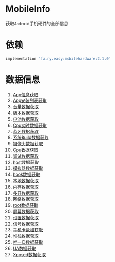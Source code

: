 # MobileInfo

获取`Android`手机硬件的全部信息

# 依赖

```gradle
implementation 'fairy.easy:mobilehardware:2.1.0'

```

# 数据信息

1. [App信息获取](https://github.com/guxiaonian/MobileInfo/tree/master/mobilehardware/src/main/java/com/mobile/mobilehardware/app)
2. [App安装列表获取](https://github.com/guxiaonian/MobileInfo/tree/master/mobilehardware/src/main/java/com/mobile/mobilehardware/applist)
3. [音量数据获取](https://github.com/guxiaonian/MobileInfo/tree/master/mobilehardware/src/main/java/com/mobile/mobilehardware/audio)
4. [版本数据获取](https://github.com/guxiaonian/MobileInfo/tree/master/mobilehardware/src/main/java/com/mobile/mobilehardware/band)
5. [电池数据获取](https://github.com/guxiaonian/MobileInfo/tree/master/mobilehardware/src/main/java/com/mobile/mobilehardware/battery)
6. [Cpu实时数据获取](https://github.com/guxiaonian/MobileInfo/tree/master/mobilehardware/src/main/java/com/mobile/mobilehardware/block)
7. [蓝牙数据获取](https://github.com/guxiaonian/MobileInfo/tree/master/mobilehardware/src/main/java/com/mobile/mobilehardware/bluetooth)
8. [系统Build数据获取](https://github.com/guxiaonian/MobileInfo/tree/master/mobilehardware/src/main/java/com/mobile/mobilehardware/build)
9. [摄像头数据获取](https://github.com/guxiaonian/MobileInfo/tree/master/mobilehardware/src/main/java/com/mobile/mobilehardware/camera)
10. [Cpu数据获取](https://github.com/guxiaonian/MobileInfo/tree/master/mobilehardware/src/main/java/com/mobile/mobilehardware/cpu)
11. [调试数据获取](https://github.com/guxiaonian/MobileInfo/tree/master/mobilehardware/src/main/java/com/mobile/mobilehardware/debug)
12. [host数据获取](https://github.com/guxiaonian/MobileInfo/tree/master/mobilehardware/src/main/java/com/mobile/mobilehardware/dns)
13. [模拟器数据获取](https://github.com/guxiaonian/MobileInfo/tree/master/mobilehardware/src/main/java/com/mobile/mobilehardware/emulator)
14. [hook数据获取](https://github.com/guxiaonian/MobileInfo/tree/master/mobilehardware/src/main/java/com/mobile/mobilehardware/hook)
15. [本地数据获取](https://github.com/guxiaonian/MobileInfo/tree/master/mobilehardware/src/main/java/com/mobile/mobilehardware/local)
16. [内存数据获取](https://github.com/guxiaonian/MobileInfo/tree/master/mobilehardware/src/main/java/com/mobile/mobilehardware/memory)
17. [多开数据获取](https://github.com/guxiaonian/MobileInfo/tree/master/mobilehardware/src/main/java/com/mobile/mobilehardware/moreopen)
18. [网络数据获取](https://github.com/guxiaonian/MobileInfo/tree/master/mobilehardware/src/main/java/com/mobile/mobilehardware/network)
19. [root数据获取](https://github.com/guxiaonian/MobileInfo/tree/master/mobilehardware/src/main/java/com/mobile/mobilehardware/root)
20. [屏幕数据获取](https://github.com/guxiaonian/MobileInfo/tree/master/mobilehardware/src/main/java/com/mobile/mobilehardware/screen)
21. [设置数据获取](https://github.com/guxiaonian/MobileInfo/tree/master/mobilehardware/src/main/java/com/mobile/mobilehardware/setting)
22. [信号数据获取](https://github.com/guxiaonian/MobileInfo/tree/master/mobilehardware/src/main/java/com/mobile/mobilehardware/signal)
23. [手机卡数据获取](https://github.com/guxiaonian/MobileInfo/tree/master/mobilehardware/src/main/java/com/mobile/mobilehardware/simcard)
24. [堆栈数据获取](https://github.com/guxiaonian/MobileInfo/tree/master/mobilehardware/src/main/java/com/mobile/mobilehardware/stack)
25. [唯一ID数据获取](https://github.com/guxiaonian/MobileInfo/tree/master/mobilehardware/src/main/java/com/mobile/mobilehardware/uniqueid)
26. [UA数据获取](https://github.com/guxiaonian/MobileInfo/tree/master/mobilehardware/src/main/java/com/mobile/mobilehardware/useragent)
26. [Xposed数据获取](https://github.com/guxiaonian/MobileInfo/tree/master/mobilehardware/src/main/java/com/mobile/mobilehardware/xposed)